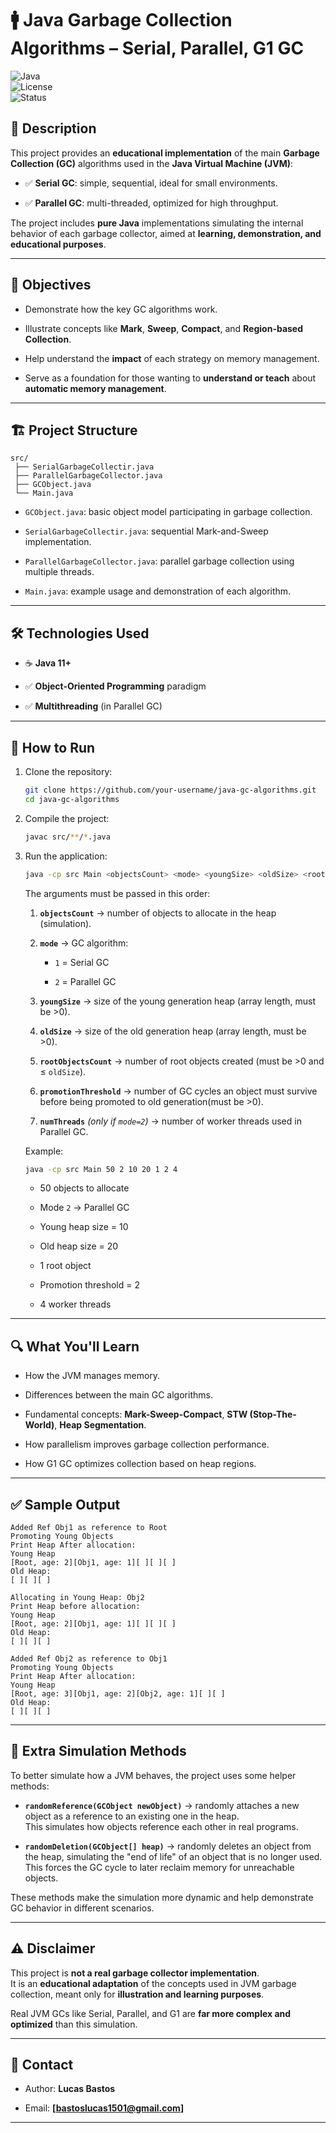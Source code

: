 # 🚹 Java Garbage Collection Algorithms – Serial, Parallel, G1 GC

![Java](https://img.shields.io/badge/Java-11%2B-blue.svg)  
![License](https://img.shields.io/badge/license-MIT-green.svg)  
![Status](https://img.shields.io/badge/status-educational-orange.svg)

## 📖 Description

This project provides an **educational implementation** of the main **Garbage Collection (GC)** algorithms used in the **Java Virtual Machine (JVM)**:

-   ✅ **Serial GC**: simple, sequential, ideal for small environments.
    
-   ✅ **Parallel GC**: multi-threaded, optimized for high throughput.
    
    

The project includes **pure Java** implementations simulating the internal behavior of each garbage collector, aimed at **learning, demonstration, and educational purposes**.

----------

## 🎯 Objectives

-   Demonstrate how the key GC algorithms work.
    
-   Illustrate concepts like **Mark**, **Sweep**, **Compact**, and **Region-based Collection**.
    
-   Help understand the **impact** of each strategy on memory management.
    
-   Serve as a foundation for those wanting to **understand or teach** about **automatic memory management**.
    

----------

## 🏗️ Project Structure

```
src/
 ├── SerialGarbageCollectir.java
 ├── ParallelGarbageCollector.java
 ├── GCObject.java
 └── Main.java

```

-   `GCObject.java`: basic object model participating in garbage collection.
    
-   `SerialGarbageCollectir.java`: sequential Mark-and-Sweep implementation.
    
-   `ParallelGarbageCollector.java`: parallel garbage collection using multiple threads.
    
    
-   `Main.java`: example usage and demonstration of each algorithm.
    

----------

## 🛠️ Technologies Used

-   ☕ **Java 11+**
    
-   ✅ **Object-Oriented Programming** paradigm
    
-   ✅ **Multithreading** (in Parallel GC)
    
    

----------

## 🚀 How to Run

1.  Clone the repository:
    
    ```bash
    git clone https://github.com/your-username/java-gc-algorithms.git
    cd java-gc-algorithms
    
    ```
    
2.  Compile the project:
    
    ```bash
    javac src/**/*.java
    
    ```
    
3.  Run the application:
    
    ```bash
    java -cp src Main <objectsCount> <mode> <youngSize> <oldSize> <rootObjectsCount> <promotionThreshold> <numThreads>
    
    ```
    The arguments must be passed in this order:

	1.  **`objectsCount`** → number of objects to allocate in the heap (simulation).
    
	2.  **`mode`** → GC algorithm:
    
	    -   `1` = Serial GC
        
	    -   `2` = Parallel GC
        
	3.  **`youngSize`** → size of the young generation heap (array length, must be >0).
    
	4.  **`oldSize`** → size of the old generation heap (array length, must be >0).
    
	5.  **`rootObjectsCount`** → number of root objects created (must be >0 and ≤ `oldSize`).
    
	6.  **`promotionThreshold`** → number of GC cycles an object must survive before being promoted to old generation(must be >0).
    
	7.  **`numThreads`** _(only if `mode=2`)_ → number of worker threads used in Parallel GC.

	Example:
	```bash
	java -cp src Main 50 2 10 20 1 2 4 
	   ```

	-   50 objects to allocate
    
	-   Mode `2` → Parallel GC
    
	-   Young heap size = 10
    
	-   Old heap size = 20
    
	-   1 root object
    
	-   Promotion threshold = 2
    
	-   4 worker threads

----------

## 🔍 What You'll Learn

-   How the JVM manages memory.
    
-   Differences between the main GC algorithms.
    
-   Fundamental concepts: **Mark-Sweep-Compact**, **STW (Stop-The-World)**, **Heap Segmentation**.
    
-   How parallelism improves garbage collection performance.
    
-   How G1 GC optimizes collection based on heap regions.
    

----------

## ✅ Sample Output

	Added Ref Obj1 as reference to Root
	Promoting Young Objects
	Print Heap After allocation:
	Young Heap
	[Root, age: 2][Obj1, age: 1][ ][ ][ ]
	Old Heap:
	[ ][ ][ ]

	Allocating in Young Heap: Obj2
	Print Heap before allocation:
	Young Heap
	[Root, age: 2][Obj1, age: 1][ ][ ][ ]
	Old Heap:
	[ ][ ][ ]

	Added Ref Obj2 as reference to Obj1
	Promoting Young Objects
	Print Heap After allocation:
	Young Heap
	[Root, age: 3][Obj1, age: 2][Obj2, age: 1][ ][ ]
	Old Heap:
	[ ][ ][ ]
----------

## 🎲 Extra Simulation Methods

To better simulate how a JVM behaves, the project uses some helper methods:

-   **`randomReference(GCObject newObject)`** → randomly attaches a new object as a reference to an existing one in the heap.  
    This simulates how objects reference each other in real programs.
    
-   **`randomDeletion(GCObject[] heap)`** → randomly deletes an object from the heap, simulating the "end of life" of an object that is no longer used.  
    This forces the GC cycle to later reclaim memory for unreachable objects.
    

These methods make the simulation more dynamic and help demonstrate GC behavior in different scenarios.

----------

## ⚠️ Disclaimer

This project is **not a real garbage collector implementation**.  
It is an **educational adaptation** of the concepts used in JVM garbage collection, meant only for **illustration and learning purposes**.

Real JVM GCs like Serial, Parallel, and G1 are **far more complex and optimized** than this simulation.

----------

## 📢 Contact

-   Author: **Lucas Bastos**
    
-   Email: **[[bastoslucas1501@gmail.com](mailto:your@email.com)]**

----------
